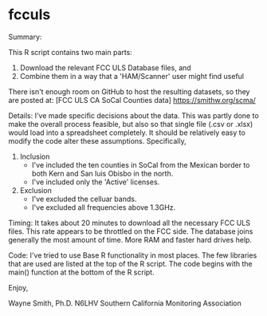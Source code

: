 # fcculs

Summary:

This R script contains two main parts:

1. Download the relevant FCC ULS Database files, and
2. Combine them in a way that a 'HAM/Scanner' user might find useful

There isn't enough room on GitHub to host the resulting datasets, so they are posted at:
[FCC ULS CA SoCal Counties data] https://smithw.org/scma/

Details:
I've made specific decisions about the data.
  This was partly done to make the overall process feasible, but also so that single file (.csv or .xlsx) would load into a spreadsheet completely.
  It should be relatively easy to modify the code alter these assumptions.  Specifically,

1. Inclusion
    * I've included the ten counties in SoCal from the Mexican border to both Kern and San luis Obisbo in the north.
    * I've included only the 'Active' licenses.
2. Exclusion
    * I've excluded the celluar bands.
    * I've excluded all frequencies above 1.3GHz.

Timing:
It takes about 20 minutes to download all the necessary FCC ULS files.  This rate appears to be throttled on the FCC side.
The database joins generally the most amount of time.  More RAM and faster hard drives help.

Code:
I've tried to use Base R functionality in most places.
  The few libraries that are used are listed at the top of the R script.
  The code begins with the main() function at the bottom of the R script.

Enjoy,

Wayne Smith, Ph.D.
N6LHV
Southern California Monitoring Association

